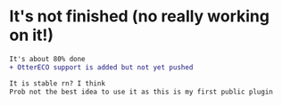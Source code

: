 # It's not finished (no really working on it!)

```diff
It's about 80% done
+ OtterECO support is added but not yet pushed 

It is stable rn? I think 
Prob not the best idea to use it as this is my first public plugin
```
